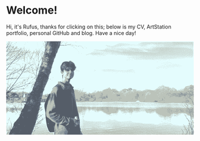 # Welcome!

Hi, it's Rufus, thanks for clicking on this; below is my CV, ArtStation portfolio, personal GitHub and blog. Have a nice day!

![A nice walk!](/public/images/halftone-horizontal.png)